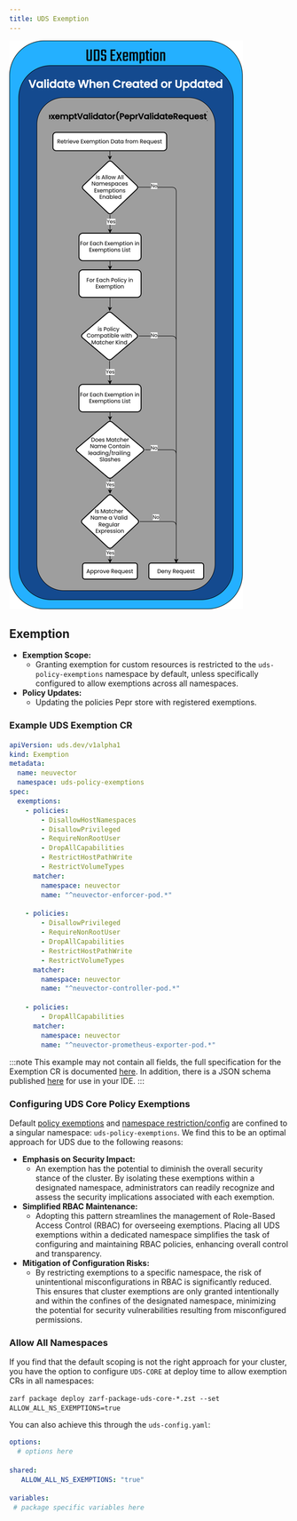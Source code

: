 ```yaml
---
title: UDS Exemption
---
```


![UDS Operator Exemption Flowchart](https://github.com/defenseunicorns/uds-core/blob/main/docs/.images/diagrams/uds-core-operator-uds-exemption.svg?raw=true)

## Exemption

- **Exemption Scope:**
  - Granting exemption for custom resources is restricted to the `uds-policy-exemptions` namespace by default, unless specifically configured to allow exemptions across all namespaces.
- **Policy Updates:**
  - Updating the policies Pepr store with registered exemptions.

### Example UDS Exemption CR

```yaml
apiVersion: uds.dev/v1alpha1
kind: Exemption
metadata:
  name: neuvector
  namespace: uds-policy-exemptions
spec:
  exemptions:
    - policies:
        - DisallowHostNamespaces
        - DisallowPrivileged
        - RequireNonRootUser
        - DropAllCapabilities
        - RestrictHostPathWrite
        - RestrictVolumeTypes
      matcher:
        namespace: neuvector
        name: "^neuvector-enforcer-pod.*"

    - policies:
        - DisallowPrivileged
        - RequireNonRootUser
        - DropAllCapabilities
        - RestrictHostPathWrite
        - RestrictVolumeTypes
      matcher:
        namespace: neuvector
        name: "^neuvector-controller-pod.*"

    - policies:
        - DropAllCapabilities
      matcher:
        namespace: neuvector
        name: "^neuvector-prometheus-exporter-pod.*"
```

:::note
This example may not contain all fields, the full specification for the Exemption CR is documented [here](/reference/configuration/custom-resources/exemptions-v1alpha1-cr). In addition, there is a JSON schema published [here](https://raw.githubusercontent.com/defenseunicorns/uds-core/refs/heads/main/schemas/exemption-v1alpha1.schema.json) for use in your IDE.
:::

### Configuring UDS Core Policy Exemptions

Default [policy exemptions](https://uds.defenseunicorns.com/reference/configuration/custom-resources/exemptions-v1alpha1-cr/) and [namespace restriction/config](https://uds.defenseunicorns.com/reference/configuration/uds-configure-policy-exemptions/) are confined to a singular namespace: `uds-policy-exemptions`. We find this to be an optimal approach for UDS due to the following reasons:

- **Emphasis on Security Impact:**
  - An exemption has the potential to diminish the overall security stance of the cluster. By isolating these exemptions within a designated namespace, administrators can readily recognize and assess the security implications associated with each exemption.
- **Simplified RBAC Maintenance:**
  - Adopting this pattern streamlines the management of Role-Based Access Control (RBAC) for overseeing exemptions. Placing all UDS exemptions within a dedicated namespace simplifies the task of configuring and maintaining RBAC policies, enhancing overall control and transparency.
- **Mitigation of Configuration Risks:**
  - By restricting exemptions to a specific namespace, the risk of unintentional misconfigurations in RBAC is significantly reduced. This ensures that cluster exemptions are only granted intentionally and within the confines of the designated namespace, minimizing the potential for security vulnerabilities resulting from misconfigured permissions.

### Allow All Namespaces

If you find that the default scoping is not the right approach for your cluster, you have the option to configure `UDS-CORE` at deploy time to allow exemption CRs in all namespaces:

`zarf package deploy zarf-package-uds-core-*.zst --set ALLOW_ALL_NS_EXEMPTIONS=true`

You can also achieve this through the `uds-config.yaml`:

```yaml
options:
  # options here

shared:
   ALLOW_ALL_NS_EXEMPTIONS: "true"

variables:
 # package specific variables here
```
